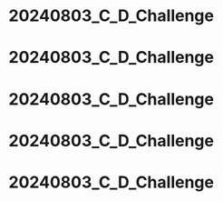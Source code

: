 # 20240803_C_D_Challenge
# 20240803_C_D_Challenge
# 20240803_C_D_Challenge
# 20240803_C_D_Challenge
# 20240803_C_D_Challenge
